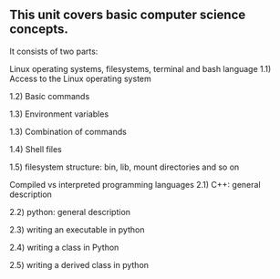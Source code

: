 ## This unit covers basic computer science concepts.

It consists of two parts:

Linux operating systems, filesystems, terminal and bash language
1.1) Access to the Linux operating system

1.2) Basic commands

1.3) Environment variables

1.3) Combination of commands

1.4) Shell files

1.5) filesystem structure: bin, lib, mount directories and so on

Compiled vs interpreted programming languages
2.1) C++: general description

2.2) python: general description

2.3) writing an executable in python

2.4) writing a class in Python

2.5) writing a derived class in python

